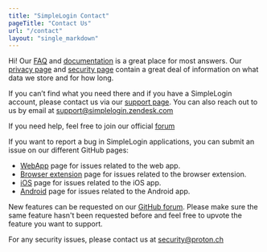 ```yaml
---
title: "SimpleLogin Contact"
pageTitle: "Contact Us"
url: "/contact"
layout: "single_markdown"
---
```


Hi! Our [FAQ](/faq/) and [documentation](https://simplelogin.io/docs/) is a great place for most answers. Our [privacy page](/privacy/) and [security page](/security/) contain a great deal of information on what data we store and for how long. 

If you can’t find what you need there and if you have a SimpleLogin account, please contact us via our [support page](https://app.simplelogin.io/dashboard/support). You can also reach out to us by email at support@simplelogin.zendesk.com

If you need help, feel free to join our official [forum](https://forum.simplelogin.io)

If you want to report a bug in SimpleLogin applications, you can submit an issue on our different GitHub pages:

- [WebApp](https://github.com/simple-login/app/issues) page for issues related to the web app.
- [Browser extension](https://github.com/simple-login/browser-extension/issues) page for issues related to the browser extension.  
- [iOS](https://github.com/simple-login/Simple-Login-iOS/issues) page for issues related to the iOS app. 
- [Android](https://github.com/simple-login/Simple-Login-Android/issues) page for issues related to the Android app. 

New features can be requested on our [GitHub forum](https://github.com/simple-login/app/discussions/categories/feature-requests). Please make sure the same feature hasn't been requested before and feel free to upvote the feature you want to support.

For any security issues, please contact us at security@proton.ch

